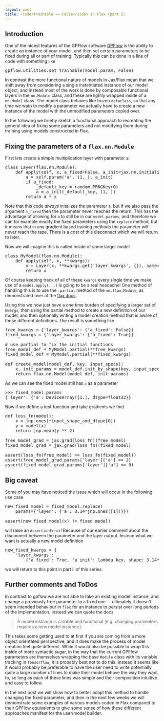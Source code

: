```yaml
---
layout: post
title: <code>trainable == False</code> in Flax (part i)
---
```


## Introduction 

One of the nicest features of the GPFlow software
<a href="https://github.com/GPflow/GPflow">GPFlow</a> 
is the ability to create an
instance of your model, and then set certain parameters
to be fixed during all or part of training. Typically
this can be done in a line of code with something like

<pre class="prettyprint lang-python">
gpflow.utilities.set_trainable(model.param, False)
</pre>

In contrast the more functional nature of models in Jax/Flax
mean that we shift away from considering a single instantiated
instance of our model object, and instead most of the work
is done by composable functional layers in the `nn.Module` class,
and these are lightly wrapped inside of a `nn.Model` class. 
The model class behaves like frozen `dataclass`, so that any
time we watn to modify a parameter we actually have to create a 
new instance of the model with the unmodified parameters copied over.

In the following we briefly sketch a functional approach to 
recreating the general idea of fixing some parameters and not 
modifying them during training using models constructed in Flax. 

## Fixing the parameters of a `flax.nn.Module`

First lets create a simple
multiplication layer with parameter `a`:

<pre class="prettyprint lang-python">
class Layer(flax.nn.Module):
    def apply(self, x, a_fixed=False, a_init=jax.nn.initializers.ones):
        a = self.param('a', (1, ), a_init)
        if a_fixed:
            _default_key = random.PRNGKey(0)
            a = a_init(_default_key, (1, ))
        return a * x
</pre>
Note that this code *always* initalizes the parameter `a`, but if we
also pass the argument `a_fixed` then the parameter never reaches the
return. This has the advantage of allowing for `a` to still be in our 
`model.params`, and therefore we can for example modify the fixed
parameters using the `replace` method, but it means that in any gradient
based training methods the parameter will never reach the tape. There
is a cost of this disconnect which we will return to later.


Now we will imagine this is called inside of some larger model
<pre class="prettyprint lang-python">
class MyModel(flax.nn.Module):
    def apply(self, x, **kwargs):
        x = Layer(x, **kwargs.get('layer_kwargs', {}), name='layer')
        return x
</pre>
Of course keeping track of all of these `kwargs` every single time we
make use of a `model.apply(...)` is going to be a real headache! 
One method of handling this is to use the `.partial` method of the
`nn.flax.Module`, as demonstrated over at the 
[flax docs](https://flax.readthedocs.io/en/latest/notebooks/flax_intro.html#Model).

Using this we now just have a one time burden of specifying a larger set of 
`kwargs`, then using the partial method to create a new definition of our model, 
and then optionally writing a model creation method that is aware of these 
different definitions. The result is something like

<pre class="prettyprint lang-python">
free_kwargs = {'layer_kwargs': {'a_fixed': False}}
fixed_kwargs = {'layer_kwargs': {'a_fixed': True}}

# use partial to fix the initial functions
free_model_def = MyModel.partial(**free_kwargs)
fixed_model_def = MyModel.partial(**fixed_kwargs)

def create_model(model_def, key, input_specs):
    x, init_params = model_def.init_by_shape(key, input_specs)
    return flax.nn.Model(model_def, init_params)
</pre>

As we can see the fixed model still has `a` as a parameter
<pre class="prettyprint lang-shell">
>>> fixed_model.params
{'layer': {'a': DeviceArray([1.], dtype=float32}}
</pre>
Now if we define a test function and take gradients we find
<pre class="prettyprint lang-python">
def loss_fn(model):
    x = jnp.ones(*input_shape_and_dtype[0])
    y = model(x)
    return jnp.mean(y ** 2)

free_model_grad = jax.grad(loss_fn)(free_model)
fixed_model_grad = jax.grad(loss_fn)(fixed_model)

assert(loss_fn(free_model) == loss_fn(fixed_model))
assert(free_model_grad.params['layer']['a'] == 2)
assert(fixed_model_grad.params['layer']['a'] == 0)
</pre>

## Big caveat
Some of you may have noticed the issue which will occur
in the following use case

<pre class="prettyprint lang-python">
new_fixed_model = fixed_model.replace(
    params={'layer': {'a': 3.14*jnp.ones([1])}})

assert(new_fixed_model(x) != fixed_model)
</pre>
will raise an `AssertionError`! Because of our earlier comment
about the disconnect between the parameter and the layer output.
Instead what we want is actually a new model definition

<pre class="prettyprint lang-python">
new_fixed_kwargs = {
    'layer_kwargs':
        {'a_fixed': True, 'a_init': lambda key, shape: 3.14*jnp.ones([1])}}
</pre>

we will return to this point in part ii of this series. 

## Further comments and ToDos
In contrast to gpflow we are not able to take an existing model instance, and change a previously
free parameter to a fixed one -- ultimately it doesn't seem intended behaviour in `flax`
for an instance to persist over long periods of the implementation. Instead we can quote the docs

 > A model instance is callable and functional (e.g. changing
 > parameters requires a new model instance.)

This takes some getting used to at first if you are coming from a more object orientated perspective,
and it does make the process of model creation feel quite different. While it would also be possible to
wrap this inside of more syntactic sugar, in the way that the current GPFlow parameters are themselves
wrapping the base `Module` class with its variable tracking in `Tensorflow`, it is probably best not to
do this. Instead it seems like it would probably be preferable to have the user need to write potentially
quite a large number of lines to make their model behave the way they want to, so long as each of these
lines was simple and their composition intuitive and easy to follow.  

In the next post we will show how to better adapt this method to handle changing the fixed parameter, 
and then in the next few weeks we will demonstrate some examples of various models coded in Flax compared 
to their GPFlow equivalents to give some sense of how these different approaches manifest for the 
user/model builder.

